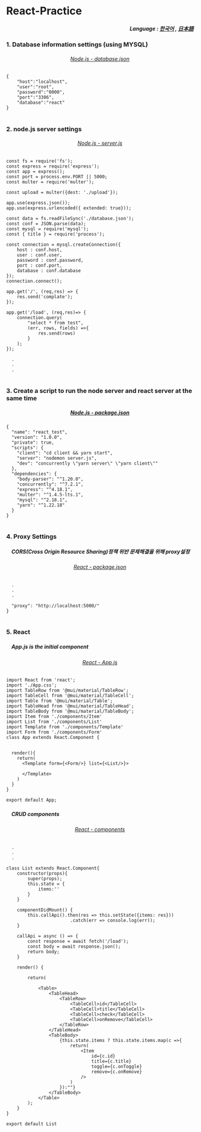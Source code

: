 # React-Practice

<div align="right">
  <h5>
    Language : 
    <a href="README.md">한국어</a> 
      ,
    <a href="JP.md">日本語</a> 
  </h5>
</div>
 
<h3>1. Database information settings (using MYSQL)</h3>
<div align="center">
    <h6>
        <a href="database.json">
            Node.js - database.json
        </a>
    </h6>
</div>

```
{
    "host":"localhost",
    "user":"root",
    "password":"0000",
    "port":"3306",
    "database":"react"
}
```

#

<h3>2. node.js server settings</h3>
<div align="center">
    <h6>
        <a href="server.js">
            Node.js - server.js
        </a>
    </h6>
</div>

```
const fs = require('fs');
const express = require('express');
const app = express();
const port = process.env.PORT || 5000;
const multer = require('multer');

const upload = multer({dest: './upload'});

app.use(express.json());
app.use(express.urlencoded({ extended: true}));

const data = fs.readFileSync('./database.json');
const conf = JSON.parse(data);
const mysql = require('mysql');
const { title } = require('process');

const connection = mysql.createConnection({
    host : conf.host,
    user : conf.user,
    password : conf.password,
    port : conf.port,
    database : conf.database 
});
connection.connect();

app.get('/', (req,res) => {
    res.send('complate');
});

app.get('/load', (req,res)=> {
    connection.query(
        "select * from test",
        (err, rows, fields) =>{
            res.send(rows)
        }
    );
});

  .
  .
  .

```

#

<h3>3. Create a script to run the node server and react server at the same time</h3>
<div align="center">
    <h5>
        <a href="package.json">
            Node.js - package.json
        </a>
    </h5>
</div>

```
{
  "name": "react_test",
  "version": "1.0.0",
  "private": true,
  "scripts": {
    "client": "cd client && yarn start",
    "server": "nodemon server.js",
    "dev": "concurrently \"yarn server\" \"yarn client\""
  },
  "dependencies": {
    "body-parser": "^1.20.0",
    "concurrently": "^7.2.1",
    "express": "^4.18.1",
    "multer": "^1.4.5-lts.1",
    "mysql": "^2.18.1",
    "yarn": "^1.22.18"
  }
}
```

#

<h3>4. Proxy Settings</h3>

<h5>　CORS(Cross Origin Resource Sharing)정책 위반 문제해결을 위해 proxy설정</h5>
<div align="center">
    <h6>
        <a href="client/package.json">
            React - package.json
        </a>
    </h6>
</div>

```
  .
  .
  .

  "proxy": "http://localhost:5000/"
}
```

#

<h3>5. React</h3>

<h5>　App.js is the initial component</h5>

<div align="center">
    <h6>
        <a href="client/src/App.js">
            React - App.js
        </a>
    </h6>
</div>

```
import React from 'react';
import './App.css';
import TableRow from '@mui/material/TableRow';
import TableCell from '@mui/material/TableCell';
import Table from '@mui/material/Table';
import TableHead from '@mui/material/TableHead';
import TableBody from '@mui/material/TableBody';
import Item from './components/Item'
import List from './components/List'
import Template from './components/Template'
import Form from './components/Form'
class App extends React.Component {
  

  render(){
    return(
      <Template form={<Form/>} list={<List/>}>

      </Template>
    )
  }
}

export default App;
```

<h5>　CRUD components</h5>

<div align="center">
    <h6>
        <a href="client/src/components">
            React - components
        </a>
    </h6>
</div>

```
  .
  .
  .

class List extends React.Component{
    constructor(props){
        super(props);
        this.state = {
            items:''
        }
    }

    componentDidMount() {
        this.callApi().then(res => this.setState({items: res}))
                        .catch(err => console.log(err));
    }

    callApi = async () => {
        const response = await fetch('/load');
        const body = await response.json();
        return body;
    }

    render() {

        return(
            
            <Table>
                <TableHead>
                    <TableRow>
                        <TableCell>id</TableCell>
                        <TableCell>title</TableCell>
                        <TableCell>check</TableCell>
                        <TableCell>onRemove</TableCell>
                    </TableRow>
                </TableHead>
                <TableBody>
                    {this.state.items ? this.state.items.map(c =>{
                        return(
                            <Item
                                id={c.id}
                                title={c.title}
                                toggle={c.onToggle}
                                remove={c.onRemove}
                            />
                        )
                    }):""}
                </TableBody>
            </Table>
        );
    }
}

export default List
```
